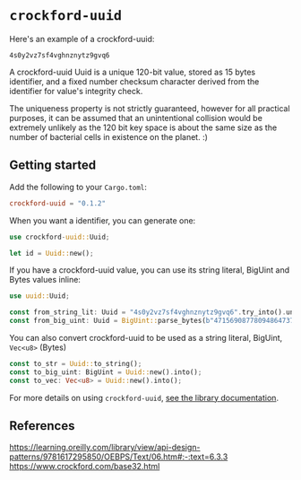 # `crockford-uuid`

Here's an example of a crockford-uuid:

```text
4s0y2vz7sf4vghnznytz9gvq6
```

A crockford-uuid Uuid is a unique 120-bit value, stored as 15 bytes identifier,
and a fixed number checksum character derived from the identifier for value's
integrity check.

The uniqueness property is not strictly guaranteed, however for all
practical purposes, it can be assumed that an unintentional collision would
be extremely unlikely as the 120 bit key space is about the same size as
the number of bacterial cells in existence on the planet. :)

## Getting started

Add the following to your `Cargo.toml`:

```toml
crockford-uuid = "0.1.2"
```

When you want a identifier, you can generate one:

```rust
use crockford-uuid::Uuid;

let id = Uuid::new();
```

If you have a crockford-uuid value, you can use its string literal, BigUint and Bytes values inline:

```rust
use uuid::Uuid;

const from_string_lit: Uuid = "4s0y2vz7sf4vghnznytz9gvq6".try_into().unwrap();
const from_big_uint: Uuid = BigUint::parse_bytes(b"471569087780948647371060810118848519319753452797", 10).unwrap().try_into().unwrap();
```

You can also convert crockford-uuid to be used as a string literal, BigUint, `Vec<u8>` (Bytes)

```rust
const to_str = Uuid::to_string();
const to_big_uint: BigUint = Uuid::new().into();
const to_vec: Vec<u8> = Uuid::new().into();
```

For more details on using `crockford-uuid`, [see the library documentation](https://docs.rs/crockford-uuid).

## References

https://learning.oreilly.com/library/view/api-design-patterns/9781617295850/OEBPS/Text/06.htm#:-:text=6.3.3
https://www.crockford.com/base32.html
